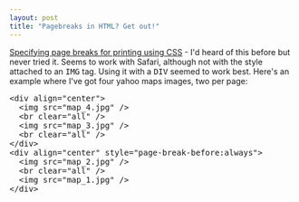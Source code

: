 ```yaml
---
layout: post
title: "Pagebreaks in HTML? Get out!"
---
```




<a href="http://www.javascriptkit.com/dhtmltutors/pagebreak.shtml">Specifying page breaks for  printing using CSS</a> - I'd heard of this before but never tried it. Seems to work with Safari, although not with the style attached to an <tt>IMG</tt> tag. Using it with a <tt>DIV</tt> seemed to work best. Here's an example where I've got four yahoo maps images, two per page:
<pre class="sourceCode">
&lt;div align="center"&gt;
  &lt;img src="map_4.jpg" /&gt;
  &lt;br clear="all" /&gt;
  &lt;img src="map_3.jpg" /&gt;
  &lt;br clear="all" /&gt;
&lt;/div&gt;
&lt;div align="center" style="page-break-before:always"&gt;
  &lt;img src="map_2.jpg" /&gt;
  &lt;br clear="all" /&gt;
  &lt;img src="map_1.jpg" /&gt;
&lt;/div&gt;
</pre>



